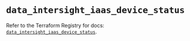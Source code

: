 # `data_intersight_iaas_device_status`

Refer to the Terraform Registry for docs: [`data_intersight_iaas_device_status`](https://registry.terraform.io/providers/ciscodevnet/intersight/1.0.71/docs/data-sources/iaas_device_status).
